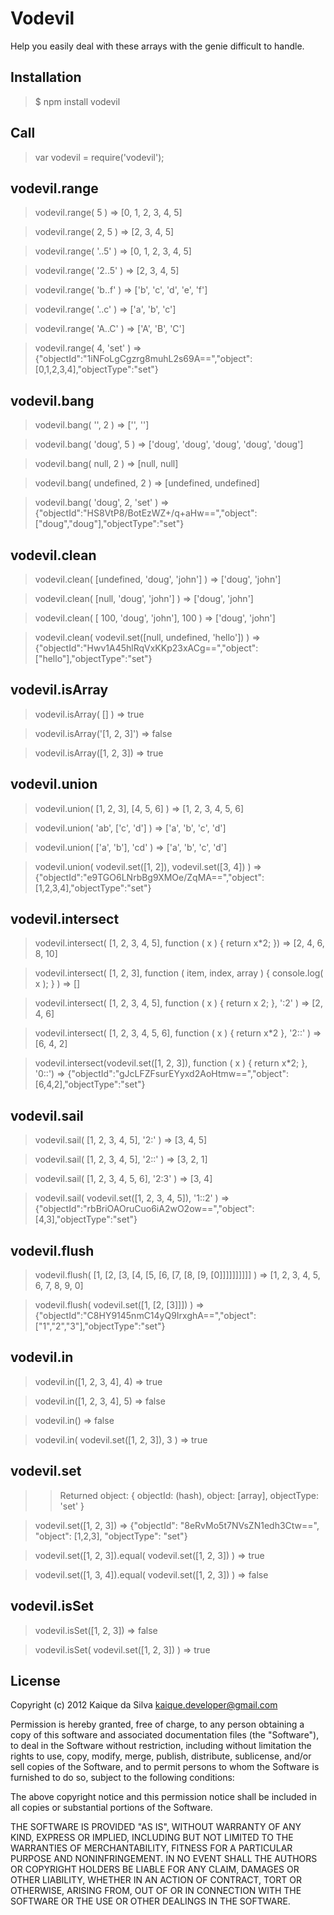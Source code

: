 Vodevil
=======

Help you easily deal with these arrays with the genie difficult to handle.

Installation
------------

> $ npm install vodevil

Call
----

> var vodevil = require('vodevil');

vodevil.range
-------------

> vodevil.range( 5 ) => [0, 1, 2, 3, 4, 5]

> vodevil.range( 2, 5 ) => [2, 3, 4, 5]

> vodevil.range( '..5' ) => [0, 1, 2, 3, 4, 5]

> vodevil.range( '2..5' ) => [2, 3, 4, 5]

> vodevil.range( 'b..f' ) => ['b', 'c', 'd', 'e', 'f']

> vodevil.range( '..c' ) => ['a', 'b', 'c']

> vodevil.range( 'A..C' ) => ['A', 'B', 'C']

> vodevil.range( 4, 'set' ) => {"objectId":"1iNFoLgCgzrg8muhL2s69A==","object":[0,1,2,3,4],"objectType":"set"}

vodevil.bang
------------

> vodevil.bang( '', 2 ) => ['', '']

> vodevil.bang( 'doug', 5 ) => ['doug', 'doug', 'doug', 'doug', 'doug']

> vodevil.bang( null, 2 ) => [null, null]

> vodevil.bang( undefined, 2 ) => [undefined, undefined]

> vodevil.bang( 'doug', 2, 'set' ) => {"objectId":"HS8VtP8/BotEzWZ+/q+aHw==","object":["doug","doug"],"objectType":"set"} 

vodevil.clean
-------------

> vodevil.clean( [undefined, 'doug', 'john'] ) => ['doug', 'john']

> vodevil.clean( [null, 'doug', 'john'] ) => ['doug', 'john']

> vodevil.clean( [ 100, 'doug', 'john'], 100 ) => ['doug', 'john']

> vodevil.clean( vodevil.set([null, undefined, 'hello']) ) => {"objectId":"Hwv1A45hlRqVxKKp23xACg==","object":["hello"],"objectType":"set"}

vodevil.isArray
---------------

> vodevil.isArray( [] ) => true

> vodevil.isArray('[1, 2, 3]') => false

> vodevil.isArray([1, 2, 3]) => true

vodevil.union
-------------

> vodevil.union( [1, 2, 3], [4, 5, 6] ) => [1, 2, 3, 4, 5, 6]

> vodevil.union( 'ab', ['c', 'd'] ) => ['a', 'b', 'c', 'd']

> vodevil.union( ['a', 'b'], 'cd' ) => ['a', 'b', 'c', 'd']

> vodevil.union( vodevil.set([1, 2]), vodevil.set([3, 4]) ) => {"objectId":"e9TGO6LNrbBg9XMOe/ZqMA==","object":[1,2,3,4],"objectType":"set"}

vodevil.intersect
-----------------

> vodevil.intersect( [1, 2, 3, 4, 5], function ( x ) { return x*2; }) => [2, 4, 6, 8, 10]

> vodevil.intersect( [1, 2, 3], function ( item, index, array ) { console.log( x ); } ) => []

> vodevil.intersect( [1, 2, 3, 4, 5], function ( x ) { return x 2; }, ':2' ) => [2, 4, 6]

> vodevil.intersect( [1, 2, 3, 4, 5, 6], function ( x ) { return x*2 }, '2::' ) => [6, 4, 2]

> vodevil.intersect(vodevil.set([1, 2, 3]), function ( x ) { return x*2; }, '0::') => {"objectId":"gJcLFZFsurEYyxd2AoHtmw==","object":[6,4,2],"objectType":"set"}

vodevil.sail
------------

> vodevil.sail( [1, 2, 3, 4, 5], '2:' ) => [3, 4, 5]

> vodevil.sail( [1, 2, 3, 4, 5], '2::' ) => [3, 2, 1]

> vodevil.sail( [1, 2, 3, 4, 5, 6], '2:3' ) => [3, 4]

> vodevil.sail( vodevil.set([1, 2, 3, 4, 5]), '1::2' ) => {"objectId":"rbBriOAOruCuo6iA2wO2ow==","object":[4,3],"objectType":"set"}

vodevil.flush
-------------

> vodevil.flush( [1, [2, [3, [4, [5, [6, [7, [8, [9, [0]]]]]]]]]] ) => [1, 2, 3, 4, 5, 6, 7, 8, 9, 0]

> vodevil.flush( vodevil.set([1, [2, [3]]]) ) => {"objectId":"C8HY9145nmC14yQ9IrxghA==","object":["1","2","3"],"objectType":"set"}

vodevil.in
----------

> vodevil.in([1, 2, 3, 4], 4) => true

> vodevil.in([1, 2, 3, 4], 5) => false

> vodevil.in() => false

> vodevil.in( vodevil.set([1, 2, 3]), 3 ) => true

vodevil.set
-----------

>> Returned object: { objectId: (hash), object: [array], objectType: 'set' }

> vodevil.set([1, 2, 3]) => {"objectId": "8eRvMo5t7NVsZN1edh3Ctw==", "object": [1,2,3], "objectType": "set"} 

> vodevil.set([1, 2, 3]).equal( vodevil.set([1, 2, 3]) ) => true

> vodevil.set([1, 3, 4]).equal( vodevil.set([1, 2, 3]) ) => false

vodevil.isSet
-------------

> vodevil.isSet([1, 2, 3]) => false

> vodevil.isSet( vodevil.set([1, 2, 3]) ) => true

License
-------

Copyright (c) 2012 Kaique da Silva <kaique.developer@gmail.com>

Permission is hereby granted, free of charge, to any person obtaining a copy of this software and associated documentation files (the "Software"), to deal in the Software without restriction, including without limitation the rights to use, copy, modify, merge, publish, distribute, sublicense, and/or sell copies of the Software, and to permit persons to whom the Software is furnished to do so, subject to the following conditions:

The above copyright notice and this permission notice shall be included in all copies or substantial portions of the Software.

THE SOFTWARE IS PROVIDED "AS IS", WITHOUT WARRANTY OF ANY KIND, EXPRESS OR IMPLIED, INCLUDING BUT NOT LIMITED TO THE WARRANTIES OF MERCHANTABILITY, FITNESS FOR A PARTICULAR PURPOSE AND NONINFRINGEMENT. IN NO EVENT SHALL THE AUTHORS OR COPYRIGHT HOLDERS BE LIABLE FOR ANY CLAIM, DAMAGES OR OTHER LIABILITY, WHETHER IN AN ACTION OF CONTRACT, TORT OR OTHERWISE, ARISING FROM, OUT OF OR IN CONNECTION WITH THE SOFTWARE OR THE USE OR OTHER DEALINGS IN THE SOFTWARE.
